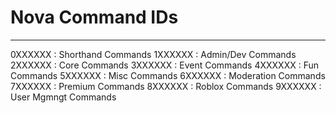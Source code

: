 # Nova Command IDs
---
0XXXXXX : Shorthand Commands
1XXXXXX : Admin/Dev Commands
2XXXXXX : Core Commands
3XXXXXX : Event Commands
4XXXXXX : Fun Commands
5XXXXXX : Misc Commands
6XXXXXX : Moderation Commands
7XXXXXX : Premium Commands
8XXXXXX : Roblox Commands
9XXXXXX : User Mgmngt Commands